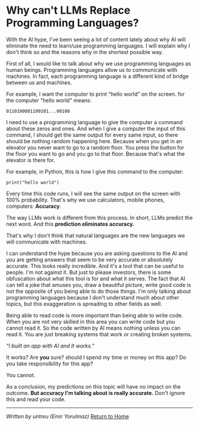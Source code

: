 # Why can't LLMs Replace Programming Languages?

With the AI hype, I've been seeing a lot of content lately about why AI will eliminate the need to learn/use programming languages. I will explain why I don't think so and the reasons why in the shortest possible way.

First of all, I would like to talk about why we use programming languages as human beings. Programming languages allow us to communicate with machines. In fact, each programming language is a different kind of bridge between us and machines. 

For example, I want the computer to print “hello world” on the screen. for the computer "hello world" means:

```
0110100001100101...00100
```

I need to use a programming language to give the computer a command about these zeros and ones. And when I give a computer the input of this command, I should get the same output for every same input, so there should be nothing random happening here. Because when you get in an elevator you never want to go to a random floor. You press the button for the floor you want to go and you go to that floor. Because that's what the elevator is there for. 

For example, in Python, this is how I give this command to the computer:

```
print("hello world")
```

Every time this code runs, I will see the same output on the screen with 100% probability. That's why we use calculators, mobile phones, computers: **Accuracy**. 

The way LLMs work is different from this process. In short, LLMs predict the next word. And this **prediction eliminates accuracy.**

That's why I don't think that natural languages are the new languages we will communicate with machines. 

I can understand the hype because you are asking questions to the AI and you are getting answers that seem to be very accurate or absolutely accurate. This looks really incredible. And it's a tool that can be useful to people. I'm not against it. But just to please investors, there is some obfuscation about what this tool is for and what it serves. The fact that AI can tell a joke that amuses you, draw a beautiful picture, write good code is not the opposite of you being able to do those things. I'm only talking about programming languages because I don't understand much about other topics, but this exaggeration is spreading to other fields as well. 

Being able to read code is more important than being able to write code. When you are not very skilled in this area you can write code but you cannot read it. So the code written by AI means nothing unless you can read it. You are just breaking systems that work or creating broken systems.

_"I built an app with AI and It works."_

It works? Are **you** sure? should I spend my time or money on this app? Do you take responsibility for this app?

You cannot.

As a conclusion, my predictions on this topic will have no impact on the outcome. **But accuracy I'm talking about is really accurate.** Don't ignore this and read your code.

---

_Written by untreu (Emir Yorulmaz)_
[Return to Home](https://untreu.me)